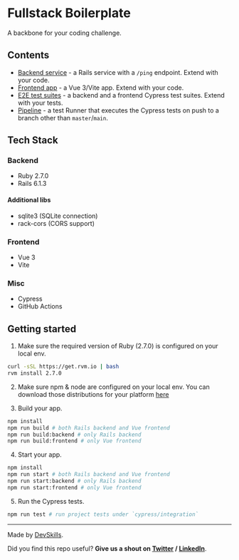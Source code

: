 # Fullstack Boilerplate

A backbone for your coding challenge.

## Contents

- [Backend service](app-backend) - a Rails service with a `/ping` endpoint. Extend with your code.
- [Frontend app](app-frontend) - a Vue 3/Vite app. Extend with your code.
- [E2E test suites](cypress/integration) - a backend and a frontend Cypress test suites. Extend with your tests.
- [Pipeline](.github/workflows/tests.yml) - a test Runner that executes the Cypress tests on push to a branch other than `master`/`main`.

## Tech Stack

### Backend

- Ruby 2.7.0
- Rails 6.1.3

#### Additional libs

- sqlite3 (SQLite connection)
- rack-cors (CORS support)
  
### Frontend

- Vue 3
- Vite

### Misc

- Cypress
- GitHub Actions

## Getting started

1. Make sure the required version of Ruby (2.7.0) is configured on your local env.

```bash
curl -sSL https://get.rvm.io | bash
rvm install 2.7.0
```

2. Make sure npm & node are configured on your local env. You can download those distributions for your platform [here](https://nodejs.org/en/download/)

3. Build your app.

```bash
npm install
npm run build # both Rails backend and Vue frontend
npm run build:backend # only Rails backend
npm run build:frontend # only Vue frontend
```

4. Start your app.

```bash
npm install
npm run start # both Rails backend and Vue frontend
npm run start:backend # only Rails backend
npm run start:frontend # only Vue frontend
```

5. Run the Cypress tests.

```bash
npm run test # run project tests under `cypress/integration`
```

---

Made by [DevSkills](https://devskills.co).

Did you find this repo useful? **Give us a shout on [Twitter](https://twitter.com/DevSkillsHQ) / [LinkedIn](https://www.linkedin.com/company/devskills)**.

